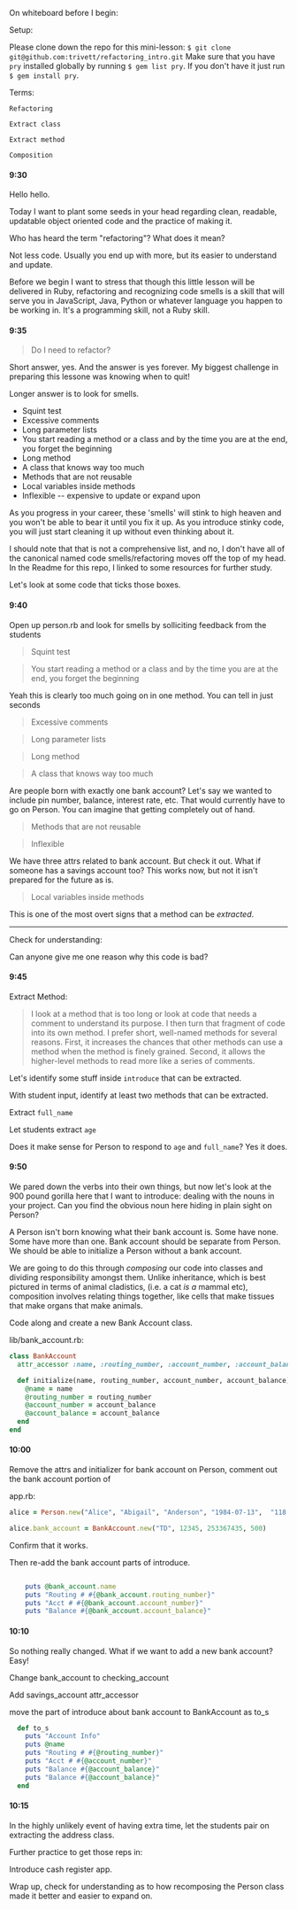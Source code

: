 On whiteboard before I begin: 

Setup:

Please clone down the repo for this mini-lesson:
`$ git clone git@github.com:trivett/refactoring_intro.git`
Make sure that you have `pry` installed globally by running `$ gem list pry`. If you don't have it just run `$ gem install pry`.

Terms:

`Refactoring`

`Extract class`

`Extract method`

`Composition`

#### 9:30

Hello hello.

Today I want to plant some seeds in your head regarding clean, readable, updatable object oriented code and the practice of making it. 

Who has heard the term "refactoring"? 
What does it mean? 

Not less code. Usually you end up with more, but its easier to understand and update.

Before we begin I want to stress that though this little lesson will be delivered in Ruby, refactoring and recognizing code smells is a skill that will serve you in JavaScript, Java, Python or whatever language you happen to be working in. It's a programming skill, not a Ruby skill.

#### 9:35

> Do I need to refactor? 

Short answer, yes. And the answer is yes forever. My biggest challenge in preparing this lessone was knowing when to quit! 

Longer answer is to look for smells. 

* Squint test
* Excessive comments
* Long parameter lists
* You start reading a method or a class and by the time you are at the end, you forget the beginning
* Long method
* A class that knows way too much
* Methods that are not reusable
* Local variables inside methods
* Inflexible -- expensive to update or expand upon

As you progress in your career, these 'smells' will stink to high heaven and you won't be able to bear it until you fix it up. As you introduce stinky code, you will just start cleaning it up without even thinking about it. 

I should note that that is not a comprehensive list, and no, I don't have all of the canonical named code smells/refactoring moves off the top of my head. In the Readme for this repo, I linked to some resources for further study.

Let's look at some code that ticks those boxes. 

#### 9:40

Open up person.rb and look for smells by solliciting feedback from the students

>  Squint test

>  You start reading a method or a class and by the time you are at the end, you forget the beginning

Yeah this is clearly too much going on in one method. You can tell in just seconds

>  Excessive comments

>  Long parameter lists

>  Long method

>  A class that knows way too much

Are people born with exactly one bank account? Let's say we wanted to include pin number, balance, interest rate, etc. That would currently have to go on Person. You can imagine that getting completely out of hand.

>  Methods that are not reusable

>  Inflexible

We have three attrs related to bank account. But check it out. What if someone has a savings account too? This works now, but not it isn't prepared for the future as is.

> Local variables inside methods

This is one of the most overt signs that a method can be _extracted_.

-----------

Check for understanding:

Can anyone give me one reason why this code is bad? 

#### 9:45

Extract Method: 

> I look at a method that is too long or look at code that needs a comment to understand its purpose. I then turn that fragment of code into its own method. I prefer short, well-named methods for several reasons. First, it increases the chances that other methods can use a method when the method is finely grained. Second, it allows the higher-level methods to read more like a series of comments.

Let's identify some stuff inside `introduce` that can be extracted.

With student input, identify at least two methods that can be extracted.

Extract `full_name`

Let students extract `age`

Does it make sense for Person to respond to `age` and `full_name`? Yes it does. 


#### 9:50

We pared down the verbs into their own things, but now let's look at the 900 pound gorilla here that I want to introduce: dealing with the nouns in your project. Can you find the obvious noun here hiding in plain sight on Person? 

A Person isn't born knowing what their bank account is. Some have none. Some have more than one. Bank account should be separate from Person. We should be able to initialize a Person without a bank account.

We are going to do this through _composing_ our code into classes and dividing responsibility amongst them. Unlike inheritance, which is best pictured in terms of animal cladistics, (i.e. a cat *is a* mammal etc), composition involves relating things together, like cells that make tissues that make organs that make animals. 



Code along and create a new Bank Account class. 

lib/bank_account.rb:

```ruby
class BankAccount
  attr_accessor :name, :routing_number, :account_number, :account_balance

  def initialize(name, routing_number, account_number, account_balance)
    @name = name
    @routing_number = routing_number
    @account_number = account_balance
    @account_balance = account_balance
  end
end
```

#### 10:00


Remove the attrs and initializer for bank account on Person, comment out the bank account portion of 

app.rb:

```ruby
alice = Person.new("Alice", "Abigail", "Anderson", "1984-07-13",  "118 Eagle St", "", 11222)

alice.bank_account = BankAccount.new("TD", 12345, 253367435, 500)

```

Confirm that it works.

Then re-add the bank account parts of introduce.

```ruby

    puts @bank_account.name
    puts "Routing # #{@bank_account.routing_number}"
    puts "Acct # #{@bank_account.account_number}"
    puts "Balance #{@bank_account.account_balance}"
```

#### 10:10
So nothing really changed. What if we want to add a new bank account? Easy! 

Change bank_account to checking_account

Add savings_account attr_accessor

move the part of introduce about bank account to BankAccount as to_s

```ruby
  def to_s
    puts "Account Info"
    puts @name
    puts "Routing # #{@routing_number}"
    puts "Acct # #{@account_number}"
    puts "Balance #{@account_balance}"
    puts "Balance #{@account_balance}"
  end
```


#### 10:15

In the highly unlikely event of having extra time, let the students pair on extracting the address class. 

Further practice to get those reps in:

Introduce cash register app.


Wrap up, check for understanding as to how recomposing the Person class made it better and easier to expand on.

